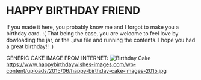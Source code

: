 # HAPPY BIRTHDAY FRIEND

If you made it here, you probably know me and I forgot to make you a birthday card. :(
That being the case, you are welcome to feel love by dowloading the jar, or the .java file and running the contents.
I hope you had a great birthday!! :)

GENERIC CAKE IMAGE FROM INTERNET:
![Birthday Cake](https://www.happybirthdaywishes-images.com/wp-content/uploads/2015/06/happy-birthday-cake-images-2015.jpg)
https://www.happybirthdaywishes-images.com/wp-content/uploads/2015/06/happy-birthday-cake-images-2015.jpg
